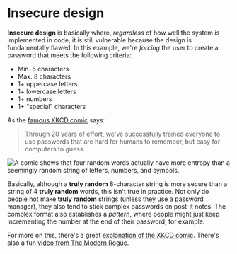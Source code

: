 # Insecure design

**Insecure design** is basically where, _regardless_ of how well the system is implemented in code, it is still vulnerable because the design is fundamentally flawed. In this example, we're _forcing_ the user to create a password that meets the following criteria:

-   Min. 5 characters
-   Max. 8 characters
-   1+ uppercase letters
-   1+ lowercase letters
-   1+ numbers
-   1+ "special" characters

As the [famous XKCD comic](https://xkcd.com/936/) says:

> Through 20 years of effort, we've successfully trained everyone to use passwords that are hard for humans to remember, but easy for computers to guess.

![A comic shows that four random words actually have more entropy than a seemingly random string of letters, numbers, and symbols.](https://imgs.xkcd.com/comics/password_strength.png)

Basically, although a **truly random** 8-character string is more secure than a string of 4 **truly random** words, this isn't true in practice. Not only do people not make **truly random** strings (unless they use a password manager), they also tend to stick complex passwords on post-it notes. The complex format also establishes a _pattern_, where people might just keep incrementing the number at the end of their password, for example.

For more on this, there's a great [explanation of the XKCD comic](https://www.explainxkcd.com/wiki/index.php/936:_Password_Strength). There's also a fun [video from The Modern Rogue](https://www.youtube.com/watch?v=NlJjY9rCYzM).
